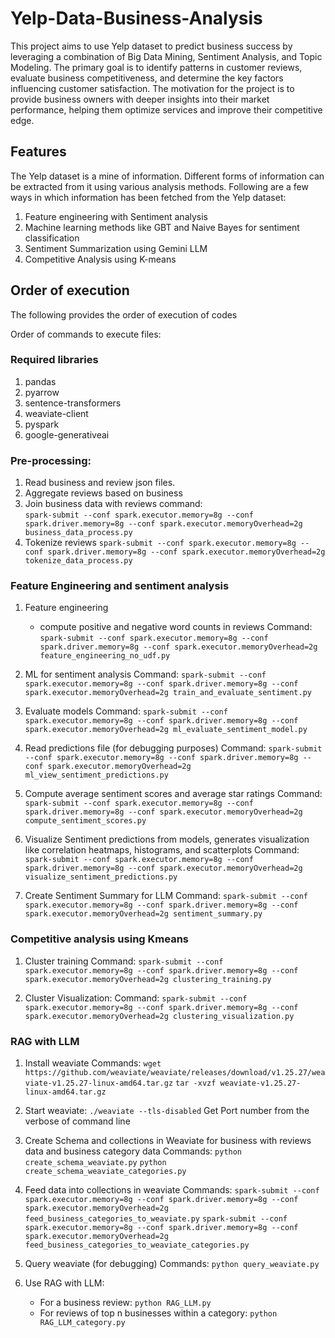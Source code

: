 # Yelp-Data-Business-Analysis
This project aims to use Yelp dataset to predict business success by leveraging a combination of Big Data Mining, Sentiment Analysis, and Topic Modeling. The primary goal is to identify patterns in customer reviews, evaluate business competitiveness, and determine the
key factors influencing customer satisfaction. The motivation for the project is to provide business owners with deeper insights into their market performance, helping them optimize services and improve their competitive edge.

## Features
The Yelp dataset is a mine of information. Different forms of information can be extracted from it using various analysis methods. Following are a few ways in which information has been fetched from the Yelp dataset:
1. Feature engineering with Sentiment analysis
2. Machine learning methods like GBT and Naive Bayes for sentiment classification
3. Sentiment Summarization using Gemini LLM
4. Competitive Analysis using K-means

## Order of execution
The following provides the order of execution of codes

Order of commands to execute files:

### Required libraries
1. pandas
2. pyarrow
3. sentence-transformers
4. weaviate-client
5. pyspark
6. google-generativeai

### Pre-processing:
1. Read business and review json files.
2. Aggregate reviews based on business
3. Join business data with reviews command:  
	`spark-submit --conf spark.executor.memory=8g --conf spark.driver.memory=8g --conf spark.executor.memoryOverhead=2g business_data_process.py`	
4. Tokenize reviews
	`spark-submit --conf spark.executor.memory=8g --conf spark.driver.memory=8g --conf spark.executor.memoryOverhead=2g tokenize_data_process.py`
	
### Feature Engineering and sentiment analysis
1. Feature engineering
	- compute positive and negative word counts in reviews
	Command: `spark-submit --conf spark.executor.memory=8g --conf spark.driver.memory=8g --conf spark.executor.memoryOverhead=2g feature_engineering_no_udf.py`

2. ML for sentiment analysis
	Command: `spark-submit --conf spark.executor.memory=8g --conf spark.driver.memory=8g --conf spark.executor.memoryOverhead=2g train_and_evaluate_sentiment.py`
	
3. Evaluate models
	Command: `spark-submit --conf spark.executor.memory=8g --conf spark.driver.memory=8g --conf spark.executor.memoryOverhead=2g ml_evaluate_sentiment_model.py`
	
4. Read predictions file (for debugging purposes)
	Command: `spark-submit --conf spark.executor.memory=8g --conf spark.driver.memory=8g --conf spark.executor.memoryOverhead=2g ml_view_sentiment_predictions.py`
	
5. Compute average sentiment scores and average star ratings
	Command: `spark-submit --conf spark.executor.memory=8g --conf spark.driver.memory=8g --conf spark.executor.memoryOverhead=2g compute_sentiment_scores.py`
	
6. Visualize Sentiment predictions from models, generates visualization like correlation heatmaps, histograms, and scatterplots
	Command: `spark-submit --conf spark.executor.memory=8g --conf spark.driver.memory=8g --conf spark.executor.memoryOverhead=2g visualize_sentiment_predictions.py`
	
7. Create Sentiment Summary for LLM
	Command: `spark-submit --conf spark.executor.memory=8g --conf spark.driver.memory=8g --conf spark.executor.memoryOverhead=2g sentiment_summary.py`

### Competitive analysis using Kmeans
1. Cluster training
	Command: `spark-submit --conf spark.executor.memory=8g --conf spark.driver.memory=8g --conf spark.executor.memoryOverhead=2g clustering_training.py`
		
2. Cluster Visualization:
	Command: `spark-submit --conf spark.executor.memory=8g --conf spark.driver.memory=8g --conf spark.executor.memoryOverhead=2g clustering_visualization.py`

### RAG with LLM
1. Install weaviate 
	Commands: `wget https://github.com/weaviate/weaviate/releases/download/v1.25.27/weaviate-v1.25.27-linux-amd64.tar.gz`
	`tar -xvzf weaviate-v1.25.27-linux-amd64.tar.gz`

2. Start weaviate: `./weaviate --tls-disabled`
	Get Port number from the verbose of command line
	
3. Create Schema and collections in Weaviate for business with reviews data and business category data
	Commands: `python create_schema_weaviate.py`
	`python create_schema_weaviate_categories.py`
	
4. Feed data into collections in weaviate
	Commands: `spark-submit --conf spark.executor.memory=8g --conf spark.driver.memory=8g --conf spark.executor.memoryOverhead=2g feed_business_categories_to_weaviate.py`
	`spark-submit --conf spark.executor.memory=8g --conf spark.driver.memory=8g --conf spark.executor.memoryOverhead=2g feed_business_categories_to_weaviate_categories.py`
	
5. Query weaviate (for debugging)
	Commands: `python query_weaviate.py`
	
6. Use RAG with LLM:
	- For a business review: `python RAG_LLM.py`
	- For reviews of top n businesses within a category: `python RAG_LLM_category.py`
	
